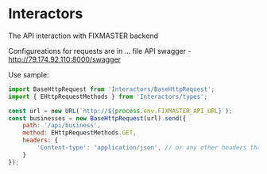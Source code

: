 # Interactors
The API interaction with FIXMASTER backend

Configureations for requests are in … file
API swagger - http://79.174.92.110:8000/swagger

Use sample:
```javascript
import BaseHttpRequest from 'Interactors/BaseHttpRequest';
import { EHttpRequestMethods } from 'Interactors/types';

const url = new URL(`http://${process.env.FIXMASTER_API_URL}`);
const businesses = new BaseHttpRequest(url).send({
    path: '/api/business',
    method: EHttpRequestMethods.GET,
    headers: {
        'Content-type': 'application/json', // or any other headers that's needed
    }
});
```